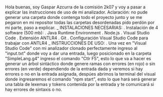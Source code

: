 Hola buenas, soy Gaspar Azcurra de la comisión 2k07 y voy a pasar a explicar las instrucciones de uso de mi analizador.
Aclaración: no pude generar una carpeta donde contenga todo el proyecto junto y se me pegaron en mi repositor todas las carpetas desordenadas pido perdón por mi parte,  paso a explicar.
_ INSTALACIONES NECESARIAS: 
. Instalación de 4 software (500 mb):
. Java Runtime Environment
. Node.js 
. Visual Studio Code 
. Extensión ANTLR4
. Git
. Configuración Visual Studio Code para trabajar con ANTLR4
_ INSTRUCCIONES DE USO:
. Una vez en "Visual Studio Code" con mi analizador clonado perfectamente ingreso al "input.txt" donde voy a dar una entrada, luego posicionado en la carpeta "SimpleLang.g4" ingreso el comando "Ctlr F5", esto lo que va a hacer es generar un árbol sintáctico donde genere ramas con errores (en rojo) o sin errores (en verde) dependiendo de la entrada dada y veremos si hay errores o no en la entrada asignada, despúes abrimos la terminal del visual donde ingresaremos el comando "npm start", esto lo que hará será generar una tabla de lexemas y tokens contenida por la entrada y te comunicará si hay errores de sintaxis o no.
